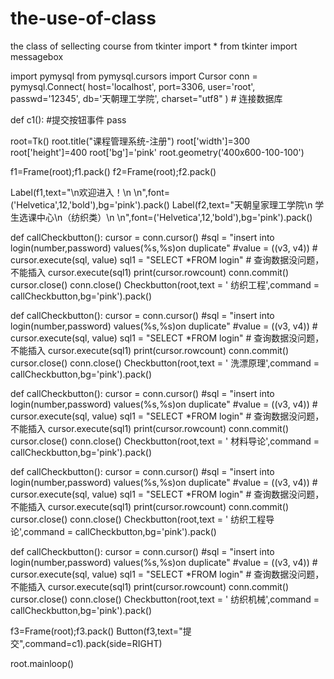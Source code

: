 # the-use-of-class
the class of sellecting course
from tkinter import *
from tkinter import messagebox

import pymysql
from pymysql.cursors import Cursor
conn = pymysql.Connect(
host='localhost',
port=3306,
user='root',
passwd='12345',
db='天朝理工学院',
charset="utf8"
)  # 连接数据库

def c1():                                                                                            #提交按钮事件
    pass

root=Tk()
root.title("课程管理系统-注册")
root['width']=300
root['height']=400
root['bg']='pink'
root.geometry('400x600-100-100')

f1=Frame(root);f1.pack()
f2=Frame(root);f2.pack()

Label(f1,text="\n欢迎进入！\n \n",font=('Helvetica',12,'bold'),bg='pink').pack()
Label(f2,text="天朝皇家理工学院\n 学生选课中心\n（纺织类）\n    \n",font=('Helvetica',12,'bold'),bg='pink').pack()

def callCheckbutton():
    cursor = conn.cursor()
    #sql = "insert into login(number,password) values(%s,%s)on duplicate"
    #value = ((v3, v4))
    # cursor.execute(sql, value)
    sql1 = "SELECT *FROM login"                                                        # 查询数据没问题，不能插入
    cursor.execute(sql1)
    print(cursor.rowcount)
    conn.commit()
    cursor.close()
    conn.close()
Checkbutton(root,text = '       纺织工程',command = callCheckbutton,bg='pink').pack()

def callCheckbutton():
    cursor = conn.cursor()
    #sql = "insert into login(number,password) values(%s,%s)on duplicate"
    #value = ((v3, v4))
    # cursor.execute(sql, value)
    sql1 = "SELECT *FROM login"                                                        # 查询数据没问题，不能插入
    cursor.execute(sql1)
    print(cursor.rowcount)
    conn.commit()
    cursor.close()
    conn.close()
Checkbutton(root,text = '       洗漂原理',command = callCheckbutton,bg='pink').pack()

def callCheckbutton():
    cursor = conn.cursor()
    #sql = "insert into login(number,password) values(%s,%s)on duplicate"
    #value = ((v3, v4))
    # cursor.execute(sql, value)
    sql1 = "SELECT *FROM login"                                                        # 查询数据没问题，不能插入
    cursor.execute(sql1)
    print(cursor.rowcount)
    conn.commit()
    cursor.close()
    conn.close()
Checkbutton(root,text = '       材料导论',command = callCheckbutton,bg='pink').pack()

def callCheckbutton():
    cursor = conn.cursor()
    #sql = "insert into login(number,password) values(%s,%s)on duplicate"
    #value = ((v3, v4))
    # cursor.execute(sql, value)
    sql1 = "SELECT *FROM login"                                                        # 查询数据没问题，不能插入
    cursor.execute(sql1)
    print(cursor.rowcount)
    conn.commit()
    cursor.close()
    conn.close()
Checkbutton(root,text = ' 纺织工程导论',command = callCheckbutton,bg='pink').pack()

def callCheckbutton():
    cursor = conn.cursor()
    #sql = "insert into login(number,password) values(%s,%s)on duplicate"
    #value = ((v3, v4))
    # cursor.execute(sql, value)
    sql1 = "SELECT *FROM login"                                                        # 查询数据没问题，不能插入
    cursor.execute(sql1)
    print(cursor.rowcount)
    conn.commit()
    cursor.close()
    conn.close()
Checkbutton(root,text = '       纺织机械',command = callCheckbutton,bg='pink').pack()

f3=Frame(root);f3.pack()
Button(f3,text="提交",command=c1).pack(side=RIGHT)

root.mainloop()
